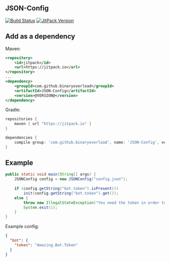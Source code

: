 ## JSON-Config 

[![Build Status](https://travis-ci.org/binaryoverload/JSON-Config.svg?branch=master)](https://travis-ci.org/binaryoverload/JSON-Config)  [![JitPack Version](https://jitpack.io/v/BinaryOverload/JSON-Config.svg)](https://jitpack.io/#BinaryOverload/JSON-Config)

## Add as a dependency
Maven:
```xml
<repository>
    <id>jitpack</id>
    <url>https://jitpack.io</url>
</repository>
...
<dependency>
    <groupId>com.github.binaryoverload</groupId>
    <artifactId>JSON-Config</artifactId>
    <version>@VERSION@</version>
</dependency>
```

Gradle:
```groovy
repositories {
    maven { url "https://jitpack.io" }
}

dependencies {
    compile group: 'com.github.binaryoverload', name: 'JSON-Config', version: 'VERSION'
}
```

## Example
```java
public static void main(String[] args) {
    JSONConfig config = new JSONConfig("config.json");
    
    if (config.getString("bot.token").isPresent())
        init(config.getString("bot.token").get());
    else {
        throw new IllegalStateException("You need the token in order to start the bot!");
        System.exit(1);
    }
}
```

Example config:
```json
{
  "bot": {
    "token": "Amazing.Bot.Token"
  }
}
```
